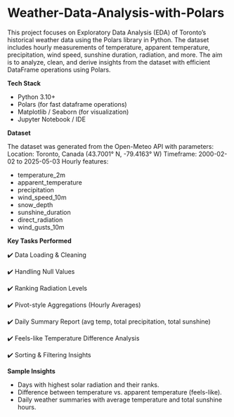 # Weather-Data-Analysis-with-Polars
This project focuses on Exploratory Data Analysis (EDA) of Toronto’s historical weather data using the Polars library in Python. The dataset includes hourly measurements of temperature, apparent temperature, precipitation, wind speed, sunshine duration, radiation, and more.
The aim is to analyze, clean, and derive insights from the dataset with efficient DataFrame operations using Polars.

**Tech Stack**
- Python 3.10+
- Polars (for fast dataframe operations)
- Matplotlib / Seaborn (for visualization)
- Jupyter Notebook / IDE

**Dataset**

The dataset was generated from the Open-Meteo API with parameters:
Location: Toronto, Canada (43.7001° N, -79.4163° W)
Timeframe: 2000-02-02 to 2025-05-03
Hourly features:
- temperature_2m
- apparent_temperature
- precipitation
- wind_speed_10m
- snow_depth
- sunshine_duration
- direct_radiation
- wind_gusts_10m

**Key Tasks Performed**

✔️ Data Loading & Cleaning

✔️ Handling Null Values

✔️ Ranking Radiation Levels

✔️ Pivot-style Aggregations (Hourly Averages)

✔️ Daily Summary Report (avg temp, total precipitation, total sunshine)

✔️ Feels-like Temperature Difference Analysis

✔️ Sorting & Filtering Insights

**Sample Insights**
- Days with highest solar radiation and their ranks.
- Difference between temperature vs. apparent temperature (feels-like).
- Daily weather summaries with average temperature and total sunshine hours.
